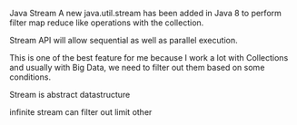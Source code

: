 Java Stream
A new java.util.stream has been added in Java 8 to perform
filter
map
reduce like operations with the collection.

Stream API will allow sequential as well as parallel execution.

This is one of the best feature for me because
I work a lot with Collections and usually with Big Data,
we need to filter out them based on some conditions.

Stream is abstract datastructure

infinite stream can filter out limit other
